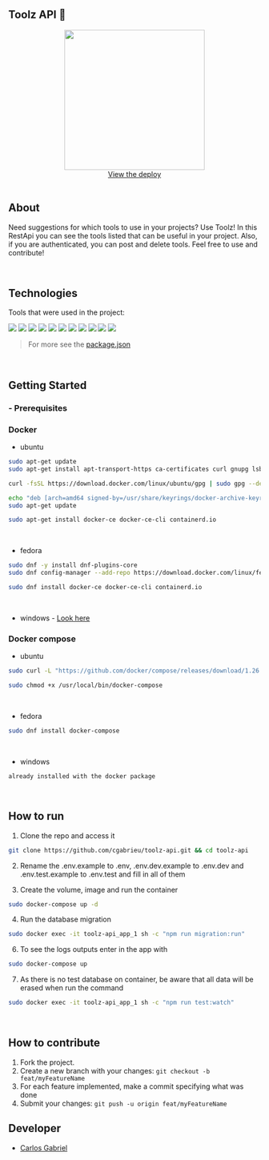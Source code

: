 ## Toolz API 🧰

<div align="center">
  <a href="https://toolz-api.herokuapp.com/tools">
    <img src="https://book.giflingua.com/images/origin/tols.gif" width="280px">
  </a>
    <br />
    <a href="https://toolz-api.herokuapp.com/tools">View the deploy</a>
    <br />
</div>

<br/>

## About

Need suggestions for which tools to use in your projects? Use Toolz! In this RestApi you can see the tools listed that can be useful in your project. Also, if you are authenticated, you can post and delete tools. Feel free to use and contribute!

<br/>

## Technologies

Tools that were used in the project:
<p>
  <img src='https://img.shields.io/badge/Node.js-000000?style=for-the-badge&logo=nodedotjs'>
  <img src='https://img.shields.io/badge/Express.js-000000?style=for-the-badge&logo=express'>
  <img src="https://img.shields.io/badge/Jest-000000?style=for-the-badge&logo=jest&logoColor=c03c14"/>
  <img src='https://img.shields.io/badge/PostgreSQL-000000?style=for-the-badge&logo=postgresql'>
  <img src='https://img.shields.io/badge/TypeORM-000000?style=for-the-badge&logo=TypeORM'>
  <img src='https://img.shields.io/badge/eslint-000000?style=for-the-badge&logo=eslint&logoColor=472fb9'>
  <img src='https://img.shields.io/badge/husky-000000?style=for-the-badge&logo=husky&logoColor=472fb9'>
  <img src='https://img.shields.io/badge/npm-000000?style=for-the-badge&logo=npm'>
  <img src='https://img.shields.io/badge/Docker-000000?style=for-the-badge&logo=docker'>
  <img src='https://img.shields.io/badge/Heroku-000000?style=for-the-badge&logo=heroku&logoColor=410093'>
  <img src='https://img.shields.io/badge/Swagger-000000?style=for-the-badge&logo=swagger'>
</p>

> For more see the [package.json](https://github.com/cgabrieu/toolz-api/blob/main/package.json)

<br/>

## Getting Started
### - Prerequisites
### Docker
* ubuntu
```sh
sudo apt-get update
sudo apt-get install apt-transport-https ca-certificates curl gnupg lsb-release
```
```sh
curl -fsSL https://download.docker.com/linux/ubuntu/gpg | sudo gpg --dearmor -o /usr/share/keyrings/docker-archive-keyring.gpg
```
```sh
echo "deb [arch=amd64 signed-by=/usr/share/keyrings/docker-archive-keyring.gpg] https://download.docker.com/linux/ubuntu $(lsb_release -cs) stable" | sudo tee /etc/apt/sources.list.d/docker.list > /dev/null
sudo apt-get update
```
```sh
sudo apt-get install docker-ce docker-ce-cli containerd.io
```
<br>

* fedora
```sh
sudo dnf -y install dnf-plugins-core
sudo dnf config-manager --add-repo https://download.docker.com/linux/fedora/docker-ce.repo
```
```sh
sudo dnf install docker-ce docker-ce-cli containerd.io
```
<br>

* windows - <a href="https://docs.docker.com/desktop/windows/install/">Look here</a>


### Docker compose
* ubuntu
```sh
sudo curl -L "https://github.com/docker/compose/releases/download/1.26.0/docker-compose-$(uname -s)-$(uname -m)" -o /usr/local/bin/docker-compose
```
```sh
sudo chmod +x /usr/local/bin/docker-compose
```
<br>

* fedora
```sh
sudo dnf install docker-compose
```
<br>

* windows
```
already installed with the docker package
```
<br>

## How to run

1. Clone the repo and access it
```sh
git clone https://github.com/cgabrieu/toolz-api.git && cd toolz-api
```

2. Rename the .env.example to .env, .env.dev.example to .env.dev and .env.test.example to .env.test and fill in all of them

3. Create the volume, image and run the container
```sh
sudo docker-compose up -d
```
4. Run the database migration
```sh
sudo docker exec -it toolz-api_app_1 sh -c "npm run migration:run"
```
6. To see the logs outputs enter in the app with
```sh
sudo docker-compose up
```

7. As there is no test database on container, be aware that all data will be erased when run the command
```sh
sudo docker exec -it toolz-api_app_1 sh -c "npm run test:watch"
```

<br>

## How to contribute
1. Fork the project.
2. Create a new branch with your changes: `git checkout -b feat/myFeatureName`
3. For each feature implemented, make a commit specifying what was done
4. Submit your changes: `git push -u origin feat/myFeatureName`

## Developer

* [Carlos Gabriel](https://github.com/cgabrieu)


